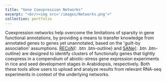 ```yaml
---
title: "Gene Coexpression Networks"
excerpt: "<br/><img src='/images/Networks.png'>"
collection: portfolio
---
```


Coexpression networks help overcome the limitations of sparsity in gene functional annotations, by providing a means to transfer knowledge from annotated genes to genes yet unannotated, based on the 'guilt-by association' assumptions. 
[RECoN](https://plantstress-pereira.uark.edu/RECoN/){: .btn .btn-outline} and [SANe](https://plantstress-pereira.uark.edu/SANe/){: .btn .btn-outline} are designed to identify clusters of functionally genes that tightly coexpress in a compendium of abiotic-stress gene expression experiments in rice and seed development stages in Arabidopsis, respectively. Both these tools allow users to upload and analyze results from relevant RNA-seq experiments in context of the underlying networks.  
